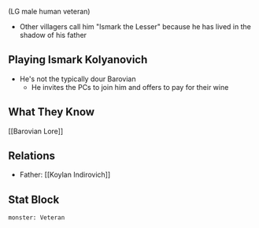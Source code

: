 (LG male human veteran)
- Other villagers call him "Ismark the Lesser" because he has lived in the shadow of his father
## Playing Ismark Kolyanovich
- He's not the typically dour Barovian
	- He invites the PCs to join him and offers to pay for their wine

## What They Know
[[Barovian Lore]]
## Relations
- Father: [[Koylan Indirovich]]
## Stat Block

```statblock
monster: Veteran
```
